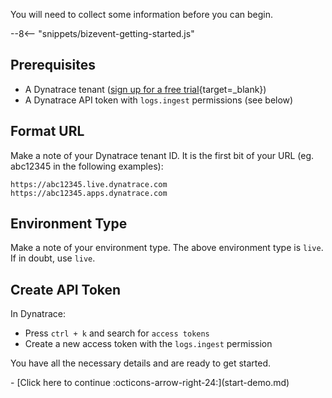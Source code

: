 You will need to collect some information before you can begin.

--8<-- "snippets/bizevent-getting-started.js"

## Prerequisites
- A Dynatrace tenant ([sign up for a free trial](https://dt-url.net/trial){target=_blank})
- A Dynatrace API token with `logs.ingest` permissions (see below)

## Format URL

Make a note of your Dynatrace tenant ID. It is the first bit of your URL (eg. abc12345 in the following examples):

```
https://abc12345.live.dynatrace.com
https://abc12345.apps.dynatrace.com
```

## Environment Type

Make a note of your environment type. The above environment type is `live`. If in doubt, use `live`.

## Create API Token

In Dynatrace:

* Press `ctrl + k` and search for `access tokens`
* Create a new access token with the `logs.ingest` permission

You have all the necessary details and are ready to get started.

<div class="grid cards" markdown>
- [Click here to continue :octicons-arrow-right-24:](start-demo.md)
</div>